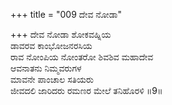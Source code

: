 +++
title = "009 ದೇವ ನೋಡಾ"

+++
ದೇವ ನೋಡಾ ಶೋಕವಹ್ನಿಯ  
ಡಾವರವ ಕಾಂಭೋಜನರಸಿಯ  
ರಾವ ನೋಂಪಿಯ ನೋಂತರೋ ಶಿವಶಿವ ಮಹಾದೇವ  
ಆವನಾತನು ನಿಮ್ಮವರುಗಳ  
ಮಾವನೇ ಪಾಂಚಾಲ ಸತಿಯರು  
ಜೀವದಲಿ ಜಾರಿದರು ರಮಣರ ಮೇಲೆ ತನಿಹೊರಳಿ      ॥9॥